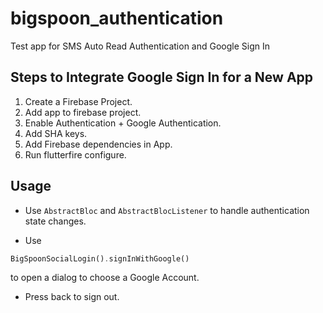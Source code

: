 # bigspoon_authentication

Test app for SMS Auto Read Authentication and Google Sign In

## Steps to Integrate Google Sign In for a New App

1. Create a Firebase Project.
2. Add app to firebase project.
3. Enable Authentication + Google Authentication.
4. Add SHA keys.
5. Add Firebase dependencies in App.
5. Run flutterfire configure.


## Usage


- Use ```AbstractBloc``` and ```AbstractBlocListener``` to handle authentication state changes.

- Use 
```dart 
BigSpoonSocialLogin().signInWithGoogle()
```
 to open a dialog to choose a Google Account.

- Press back to sign out.


